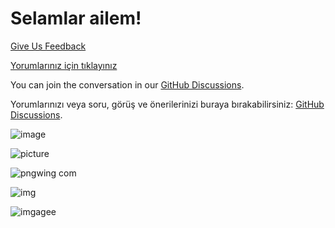 # Selamlar ailem!

[Give Us Feedback](feedback.html)

[Yorumlarınız için tıklayınız](feedback.html)

You can join the conversation in our [GitHub Discussions](https://github.com/prgrmcode/prgrmcode.github.io/discussions).

Yorumlarınızı veya soru, görüş ve önerilerinizi buraya bırakabilirsiniz: [GitHub Discussions](https://github.com/prgrmcode/prgrmcode.github.io/discussions).

![image](https://github.com/user-attachments/assets/7770c43a-aee8-49be-905b-f8eccc7eb808)

![picture](https://github.com/user-attachments/assets/ed17a66c-dc39-4feb-86c9-434d6f6c3d55)

![pngwing com](https://github.com/user-attachments/assets/36752533-ccf7-4fb7-9f19-314899484b89)

![img](https://github.com/user-attachments/assets/26513cb0-9672-44b0-b896-bb38416af746)

![imgagee](https://github.com/user-attachments/assets/bb8f81f6-382a-4594-9deb-912d05716209)
